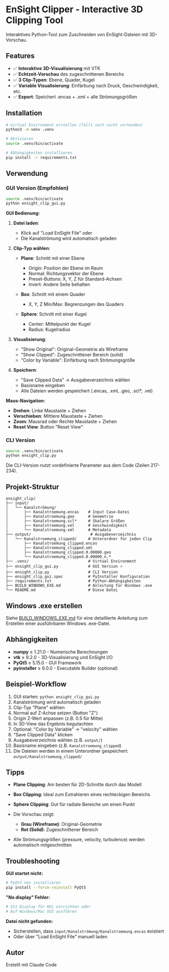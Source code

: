 # EnSight Clipper - Interactive 3D Clipping Tool

Interaktives Python-Tool zum Zuschneiden von EnSight-Dateien mit 3D-Vorschau.

## Features

- ✅ **Interaktive 3D-Visualisierung** mit VTK
- ✅ **Echtzeit-Vorschau** des zugeschnittenen Bereichs
- ✅ **3 Clip-Typen**: Ebene, Quader, Kugel
- ✅ **Variable Visualisierung**: Einfärbung nach Druck, Geschwindigkeit, etc.
- ✅ **Export**: Speichert .encas + .xml + alle Strömungsgrößen

## Installation

```bash
# Virtual Environment erstellen (falls noch nicht vorhanden)
python3 -m venv .venv

# Aktivieren
source .venv/bin/activate

# Abhängigkeiten installieren
pip install -r requirements.txt
```

## Verwendung

### GUI Version (Empfohlen)

```bash
source .venv/bin/activate
python ensight_clip_gui.py
```

**GUI Bedienung:**

1. **Datei laden**:
   - Klick auf "Load EnSight File" oder
   - Die Kanalströmung wird automatisch geladen

2. **Clip-Typ wählen**:
   - **Plane**: Schnitt mit einer Ebene
     - Origin: Position der Ebene im Raum
     - Normal: Richtungsvektor der Ebene
     - Preset-Buttons: X, Y, Z für Standard-Achsen
     - Invert: Andere Seite behalten

   - **Box**: Schnitt mit einem Quader
     - X, Y, Z Min/Max: Begrenzungen des Quaders

   - **Sphere**: Schnitt mit einer Kugel
     - Center: Mittelpunkt der Kugel
     - Radius: Kugelradius

3. **Visualisierung**:
   - "Show Original": Original-Geometrie als Wireframe
   - "Show Clipped": Zugeschnittener Bereich (solid)
   - "Color by Variable": Einfärbung nach Strömungsgröße

4. **Speichern**:
   - "Save Clipped Data" → Ausgabeverzeichnis wählen
   - Basisname eingeben
   - Alle Dateien werden gespeichert (.encas, .xml, .geo, .scl*, .vel)

**Maus-Navigation:**
- **Drehen**: Linke Maustaste + Ziehen
- **Verschieben**: Mittlere Maustaste + Ziehen
- **Zoom**: Mausrad oder Rechte Maustaste + Ziehen
- **Reset View**: Button "Reset View"

### CLI Version

```bash
source .venv/bin/activate
python ensight_clip.py
```

Die CLI-Version nutzt vordefinierte Parameter aus dem Code (Zeilen 217-234).

## Projekt-Struktur

```
ensight_clip/
├── input/
│   └── Kanalströmung/
│       ├── Kanalstroemung.encas    # Input Case-Datei
│       ├── Kanalstroemung.geo      # Geometrie
│       ├── Kanalstroemung.scl*     # Skalare Größen
│       ├── Kanalstroemung.vel      # Geschwindigkeit
│       └── Kanalstroemung.xml      # Metadata
├── output/                          # Ausgabeverzeichnis
│   └── Kanalstroemung_clipped/     # Unterordner für jeden Clip
│       ├── Kanalstroemung_clipped.encas
│       ├── Kanalstroemung_clipped.xml
│       ├── Kanalstroemung_clipped.0.00000.geo
│       └── Kanalstroemung_clipped.0.00000_n.*
├── .venv/                          # Virtual Environment
├── ensight_clip_gui.py             # GUI Version ⭐
├── ensight_clip.py                 # CLI Version
├── ensight_clip_gui.spec           # PyInstaller Konfiguration
├── requirements.txt                # Python-Abhängigkeiten
├── BUILD_WINDOWS_EXE.md            # Anleitung für Windows .exe
└── README.md                       # Diese Datei
```

## Windows .exe erstellen

Siehe [BUILD_WINDOWS_EXE.md](BUILD_WINDOWS_EXE.md) für eine detaillierte Anleitung zum Erstellen einer ausführbaren Windows .exe-Datei.

## Abhängigkeiten

- **numpy** ≥ 1.21.0 - Numerische Berechnungen
- **vtk** ≥ 9.2.0 - 3D-Visualisierung und EnSight I/O
- **PyQt5** ≥ 5.15.0 - GUI Framework
- **pyinstaller** ≥ 6.0.0 - Executable Builder (optional)

## Beispiel-Workflow

1. GUI starten: `python ensight_clip_gui.py`
2. Kanalströmung wird automatisch geladen
3. Clip-Typ "Plane" wählen
4. Normal auf Z-Achse setzen (Button "Z")
5. Origin Z-Wert anpassen (z.B. 0.5 für Mitte)
6. In 3D-View das Ergebnis begutachten
7. Optional: "Color by Variable" → "velocity" wählen
8. "Save Clipped Data" klicken
9. Ausgabeverzeichnis wählen (z.B. `output/`)
10. Basisname eingeben (z.B. `Kanalstroemung_clipped`)
11. Die Dateien werden in einem Unterordner gespeichert: `output/Kanalstroemung_clipped/`

## Tipps

- **Plane Clipping**: Am besten für 2D-Schnitte durch das Modell
- **Box Clipping**: Ideal zum Extrahieren eines rechteckigen Bereichs
- **Sphere Clipping**: Gut für radiale Bereiche um einen Punkt

- Die Vorschau zeigt:
  - **Grau (Wireframe)**: Original-Geometrie
  - **Rot (Solid)**: Zugeschnittener Bereich

- Alle Strömungsgrößen (pressure, velocity, turbulence) werden automatisch mitgeschnitten

## Troubleshooting

**GUI startet nicht:**
```bash
# PyQt5 neu installieren
pip install --force-reinstall PyQt5
```

**"No display" Fehler:**
```bash
# X11 Display für WSL einrichten oder
# Auf Windows/Mac GUI ausführen
```

**Datei nicht gefunden:**
- Sicherstellen, dass `input/Kanalströmung/Kanalstroemung.encas` existiert
- Oder über "Load EnSight File" manuell laden

## Autor

Erstellt mit Claude Code
